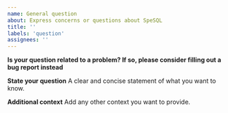 ```yaml
---
name: General question
about: Express concerns or questions about SpeSQL
title: ''
labels: 'question'
assignees: ''
---
```


**Is your question related to a problem? If so, please consider filling out a bug report instead**

**State your question**
A clear and concise statement of what you want to know.

**Additional context**
Add any other context you want to provide.
